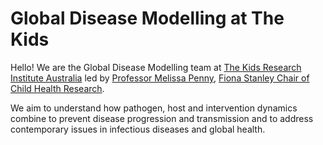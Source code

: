 # Global Disease Modelling at The Kids


Hello! We are the Global Disease Modelling team at [The Kids Research
Institute Australia](https://www.thekids.org.au/our-research/early-environment/infection-and-vaccines/intervention-and-infectious-disease-modelling/) 
led by [Professor Melissa Penny](https://www.thekids.org.au/contact-us/our-people/p/melissa-penny/), [Fiona Stanley Chair of Child Health Research](https://www.uwa.edu.au/news/article/2023/february/leading-disease-modeller-appointed-inaugural-fiona-stanley-chair-of-child-health-research).

We aim to understand how pathogen, host and intervention dynamics
combine to prevent disease progression and transmission and to address
contemporary issues in infectious diseases and global health.
